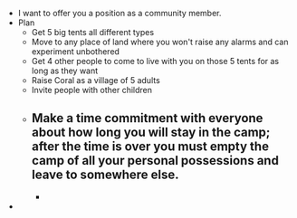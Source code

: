 - I want to offer you a position as a community member.
- Plan
	- Get 5 big tents all different types
	- Move to any place of land where you won't raise any alarms and can experiment unbothered
	- Get 4 other people to come to live with you on those 5 tents for as long as they want
	- Raise Coral as a village of 5 adults
	- Invite people with other children
	- Make a time commitment with everyone about how long you will stay in the camp; after the time is over you must empty the camp of all your personal possessions and leave to somewhere else.
		-
		-
-